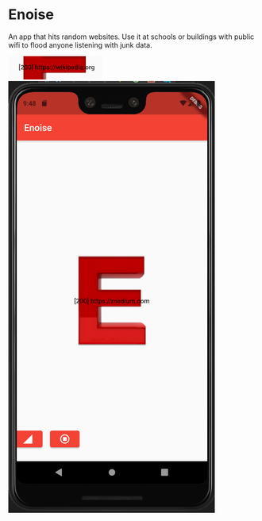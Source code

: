 # Enoise

An app that hits random websites. Use it at schools or buildings with public wifi to flood anyone listening
with junk data.

![Enoisecapture](assets/200.PNG)
![Enoise](assets/enoisecapture.PNG)